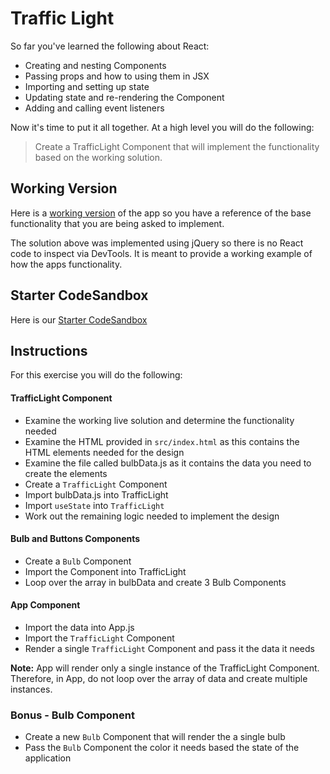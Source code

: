 # Traffic Light

So far you've learned the following about React:

- Creating and nesting Components
- Passing props and how to using them in JSX
- Importing and setting up state
- Updating state and re-rendering the Component
- Adding and calling event listeners

Now it's time to put it all together. At a high level you will do the following:

> Create a TrafficLight Component that will implement the functionality based on the working solution. 

## Working Version
Here is a [working version](https://codepen.io/jkeohan/live/bYYpLN) of the app so you have a reference of the base functionality that you are being asked to implement. 

The solution above was implemented using jQuery so there is no React code to inspect via DevTools.  It is meant to provide a working example of how the apps functionality. 

## Starter CodeSandbox
Here is our [Starter CodeSandbox](https://codesandbox.io/s/rctr-9-8-20-traffic-light-lifting-state-starter-q6elz)

## Instructions
For this exercise you will do the following:

#### TrafficLight Component
- Examine the working live solution and determine the functionality needed
- Examine the HTML provided in `src/index.html` as this contains the HTML elements needed for the design
- Examine the file called bulbData.js as it contains the data you need to create the elements
- Create a `TrafficLight` Component 
- Import bulbData.js into TrafficLight
- Import `useState` into `TrafficLight`
- Work out the remaining logic needed to implement the design

#### Bulb and Buttons Components

- Create a `Bulb` Component
- Import the Component into TrafficLight
- Loop over the array in bulbData and create 3 Bulb Components 

#### App Component
- Import the data into App.js
- Import the `TrafficLight` Component 
- Render a single `TrafficLight` Component and pass it the data it needs 

**Note:** App will render only a single instance of the TrafficLight Component.  Therefore, in App, do not loop over the array of data and create multiple instances. 

### Bonus - Bulb Component

- Create a new `Bulb` Component that will render the a single bulb
- Pass the `Bulb` Component the color it needs based the state of the application